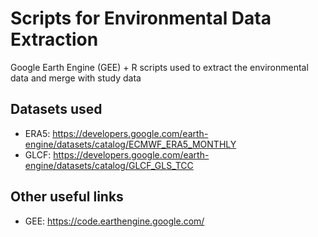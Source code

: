# Scripts for Environmental Data Extraction

Google Earth Engine (GEE) + R scripts used to extract the environmental data and merge with study data

## Datasets used
* ERA5: https://developers.google.com/earth-engine/datasets/catalog/ECMWF_ERA5_MONTHLY
* GLCF: https://developers.google.com/earth-engine/datasets/catalog/GLCF_GLS_TCC

## Other useful links
* GEE: https://code.earthengine.google.com/
